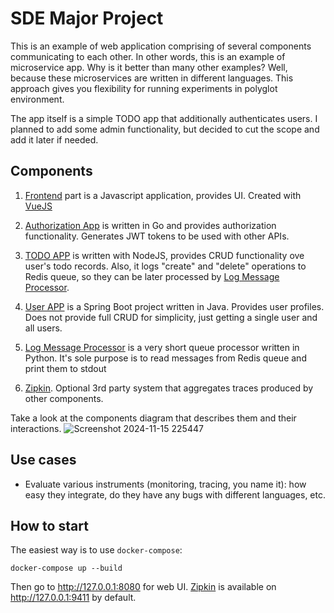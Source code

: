 ﻿# SDE Major Project

This is an example of web application comprising of several components communicating to each other. In other words, this is an example of microservice app. Why is it better than many other examples? Well, because these microservices are written in different languages. This approach gives you flexibility for running experiments in polyglot environment.

The app itself is a simple TODO app that additionally authenticates users. I planned to add some admin functionality, but decided to cut the scope and add it later if needed.

## Components

1. [Frontend](/frontend) part is a Javascript application, provides UI. Created with [VueJS](http://vuejs.org)

2. [Authorization App](/authorization_app) is written in Go and provides authorization functionality. Generates JWT tokens to be used with other APIs.

3. [TODO APP](/ToDo_app) is written with NodeJS, provides CRUD functionality ove user's todo records. Also, it logs "create" and "delete" operations to Redis queue, so they can be later processed by [Log Message Processor](/message_logger).

4. [User APP](/users-api) is a Spring Boot project written in Java. Provides user profiles. Does not provide full CRUD for simplicity, just getting a single user and all users.
5. [Log Message Processor](/message-logger) is a very short queue processor written in Python. It's sole purpose is to read messages from Redis queue and print them to stdout
6. [Zipkin](https://zipkin.io). Optional 3rd party system that aggregates traces produced by other components.

Take a look at the components diagram that describes them and their interactions.
![Screenshot 2024-11-15 225447](https://github.com/user-attachments/assets/e12e57b1-8172-46a8-9605-bf83bfe7bbb1)


## Use cases

- Evaluate various instruments (monitoring, tracing, you name it): how easy they integrate, do they have any bugs with different languages, etc.

## How to start

The easiest way is to use `docker-compose`:

```
docker-compose up --build
```

Then go to http://127.0.0.1:8080 for web UI. [Zipkin](https://zipkin.io) is available on http://127.0.0.1:9411 by default.
